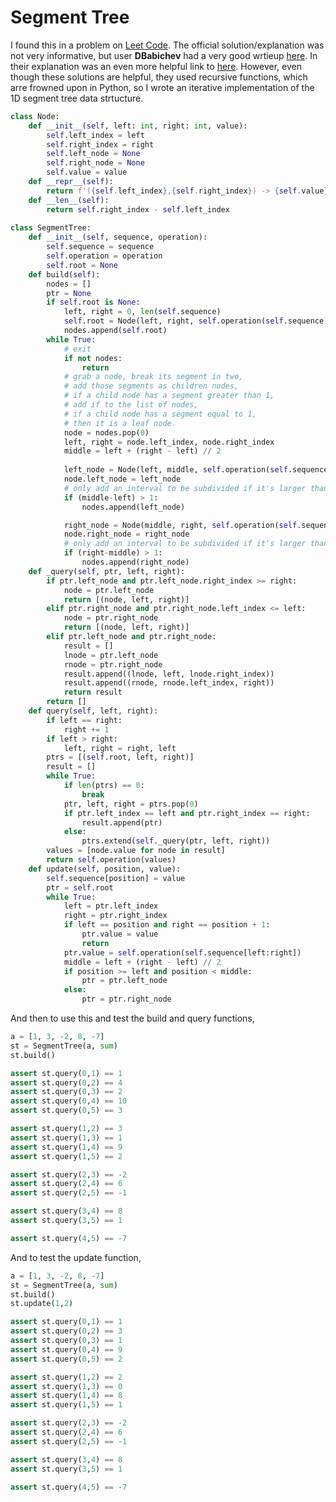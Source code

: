 # Segment Tree

I found this in a problem on [Leet Code](https://leetcode.com/problems/rectangle-area-ii/).
The official solution/explanation was not very informative, but user **DBabichev** had a very good wrtieup [here](https://leetcode.com/problems/rectangle-area-ii/discuss/1419181/Python-4-solutions-n3-greater-n2-log-n-greater-n2-greater-n-log-n-explained).
In their explanation was an even more helpful link to [here](https://cp-algorithms.com/data_structures/segment_tree.html).
However, even though these solutions are helpful, they used recursive
functions, which arre frowned upon in Python, so I wrote an iterative
implementation of the 1D segment tree data strtucture.

```python
class Node:
    def __init__(self, left: int, right: int, value):
        self.left_index = left
        self.right_index = right
        self.left_node = None
        self.right_node = None
        self.value = value
    def __repr__(self):
        return f'({self.left_index},{self.right_index}) -> {self.value}'
    def __len__(self):
        return self.right_index - self.left_index
        
class SegmentTree:
    def __init__(self, sequence, operation):
        self.sequence = sequence
        self.operation = operation
        self.root = None
    def build(self):
        nodes = []
        ptr = None
        if self.root is None:
            left, right = 0, len(self.sequence)
            self.root = Node(left, right, self.operation(self.sequence[left:right]))
            nodes.append(self.root)
        while True:
            # exit
            if not nodes:
                return
            # grab a node, break its segment in two,
            # add those segments as children nodes,
            # if a child node has a segment greater than 1,
            # add if to the list of nodes,
            # if a child node has a segment equal to 1,
            # then it is a leaf node.
            node = nodes.pop(0)
            left, right = node.left_index, node.right_index
            middle = left + (right - left) // 2
            
            left_node = Node(left, middle, self.operation(self.sequence[left:middle]))
            node.left_node = left_node
            # only add an interval to be subdivided if it's larger than one
            if (middle-left) > 1:
                nodes.append(left_node)

            right_node = Node(middle, right, self.operation(self.sequence[middle:right]))
            node.right_node = right_node
            # only add an interval to be subdivided if it's larger than one
            if (right-middle) > 1:
                nodes.append(right_node)
    def _query(self, ptr, left, right):
        if ptr.left_node and ptr.left_node.right_index >= right:
            node = ptr.left_node
            return [(node, left, right)]
        elif ptr.right_node and ptr.right_node.left_index <= left:
            node = ptr.right_node
            return [(node, left, right)]
        elif ptr.left_node and ptr.right_node:
            result = []
            lnode = ptr.left_node
            rnode = ptr.right_node
            result.append((lnode, left, lnode.right_index))
            result.append((rnode, rnode.left_index, right))
            return result
        return []
    def query(self, left, right):
        if left == right:
            right += 1
        if left > right:
            left, right = right, left
        ptrs = [(self.root, left, right)]
        result = []
        while True:
            if len(ptrs) == 0:
                break
            ptr, left, right = ptrs.pop(0)
            if ptr.left_index == left and ptr.right_index == right:
                result.append(ptr)
            else:
                ptrs.extend(self._query(ptr, left, right))
        values = [node.value for node in result]
        return self.operation(values)
    def update(self, position, value):
        self.sequence[position] = value
        ptr = self.root
        while True:
            left = ptr.left_index
            right = ptr.right_index
            if left == position and right == position + 1:
                ptr.value = value
                return
            ptr.value = self.operation(self.sequence[left:right])
            middle = left + (right - left) // 2
            if position >= left and position < middle:
                ptr = ptr.left_node
            else:
                ptr = ptr.right_node
```

And then to use this and test the build and query functions,

```python
a = [1, 3, -2, 8, -7]
st = SegmentTree(a, sum)
st.build()

assert st.query(0,1) == 1
assert st.query(0,2) == 4
assert st.query(0,3) == 2
assert st.query(0,4) == 10
assert st.query(0,5) == 3

assert st.query(1,2) == 3
assert st.query(1,3) == 1
assert st.query(1,4) == 9
assert st.query(1,5) == 2

assert st.query(2,3) == -2
assert st.query(2,4) == 6
assert st.query(2,5) == -1

assert st.query(3,4) == 8
assert st.query(3,5) == 1

assert st.query(4,5) == -7
```

And to test the update function,


```python
a = [1, 3, -2, 8, -7]
st = SegmentTree(a, sum)
st.build()
st.update(1,2)

assert st.query(0,1) == 1
assert st.query(0,2) == 3
assert st.query(0,3) == 1
assert st.query(0,4) == 9
assert st.query(0,5) == 2

assert st.query(1,2) == 2
assert st.query(1,3) == 0
assert st.query(1,4) == 8
assert st.query(1,5) == 1

assert st.query(2,3) == -2
assert st.query(2,4) == 6
assert st.query(2,5) == -1

assert st.query(3,4) == 8
assert st.query(3,5) == 1

assert st.query(4,5) == -7
```